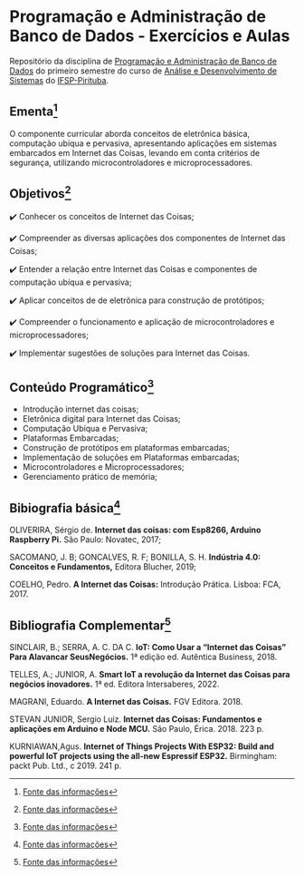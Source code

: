 # Programação e Administração de Banco de Dados - Exercícios e Aulas

Repositório da disciplina de [Programação e Administração de Banco de Dados](https://drive.ifsp.edu.br/s/CS3ah4zmKiNCYTy#pdfviewer) do primeiro semestre do curso de [Análise e Desenvolvimento de Sistemas](https://ptb.ifsp.edu.br/index.php/superiores/ads) do [IFSP-Pirituba](https://ptb.ifsp.edu.br/).

## Ementa[^1]

O componente curricular aborda conceitos de eletrônica básica, computação ubíqua e pervasiva,
apresentando aplicações em sistemas embarcados em Internet das Coisas, levando em conta critérios
de segurança, utilizando microcontroladores e microprocessadores.

## Objetivos[^1]

:heavy_check_mark: Conhecer os conceitos de Internet das Coisas;

:heavy_check_mark: Compreender as diversas aplicações dos componentes de Internet das Coisas;

:heavy_check_mark: Entender a relação entre Internet das Coisas e componentes de computação ubíqua e
pervasiva;

:heavy_check_mark: Aplicar conceitos de de eletrônica para construção de protótipos;

:heavy_check_mark: Compreender o funcionamento e aplicação de microcontroladores e microprocessadores;

:heavy_check_mark: Implementar sugestões de soluções para Internet das Coisas.

## Conteúdo Programático[^1]

- Introdução internet das coisas;
- Eletrônica digital para Internet das Coisas;
- Computação Ubíqua e Pervasiva;
- Plataformas Embarcadas;
- Construção de protótipos em plataformas embarcadas;
- Implementação de soluções em Plataformas embarcadas;
- Microcontroladores e Microprocessadores;
- Gerenciamento prático de memória;

## Bibiografia básica[^1]

OLIVERIRA, Sérgio de. **Internet das coisas: com Esp8266, Arduino Raspberry Pi.** São Paulo: Novatec, 2017;

SACOMANO, J. B; GONCALVES, R. F; BONILLA, S. H. **Indústria 4.0: Conceitos e Fundamentos,** Editora Blucher, 2019;

COELHO, Pedro. **A Internet das Coisas:** Introdução Prática. Lisboa: FCA, 2017.

## Bibliografia Complementar[^1]

SINCLAIR, B.; SERRA, A. C. DA C. **IoT: Como Usar a “Internet das Coisas” Para Alavancar SeusNegócios.** 1ª edição ed. Autêntica Business, 2018.

TELLES, A.; JUNIOR, A. **Smart IoT a revolução da Internet das Coisas para negócios inovadores.** 1ª ed. Editora Intersaberes, 2022.

MAGRANI, Eduardo. **A Internet das Coisas.** FGV Editora. 2018.

STEVAN JUNIOR, Sergio Luiz. **Internet das Coisas: Fundamentos e aplicações em Arduino e Node MCU.** São Paulo, Érica. 2018. 223 p.

KURNIAWAN,Agus. **Internet of Things Projects With ESP32: Build and powerful IoT projects using the all-new Espressif ESP32.** Birmingham: packt Pub. Ltd., c 2019. 241 p.

[^1]: [Fonte das informações](https://drive.ifsp.edu.br/s/CS3ah4zmKiNCYTy#pdfviewer)
